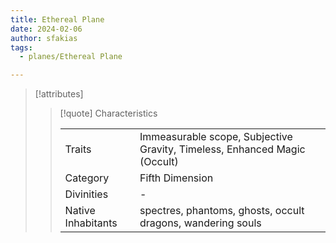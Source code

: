 ```yaml
---
title: Ethereal Plane
date: 2024-02-06
author: sfakias
tags:
  - planes/Ethereal Plane

---
```

> [!attributes]
> 
> > [!quote] Characteristics
> >
> > | | |
> > | --- | --- |
> > | Traits |  Immeasurable scope, Subjective Gravity, Timeless, Enhanced Magic (Occult) |
> > | Category |  Fifth Dimension |
> > | Divinities |  - |
> > | Native Inhabitants |  spectres, phantoms, ghosts, occult dragons, wandering souls |